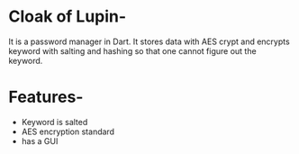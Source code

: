 # Cloak of Lupin-
It is a password manager in Dart. It stores data with AES crypt and encrypts keyword with salting and hashing so that one cannot figure out the keyword.

# Features-
- Keyword is salted 
- AES encryption standard 
- has a GUI


